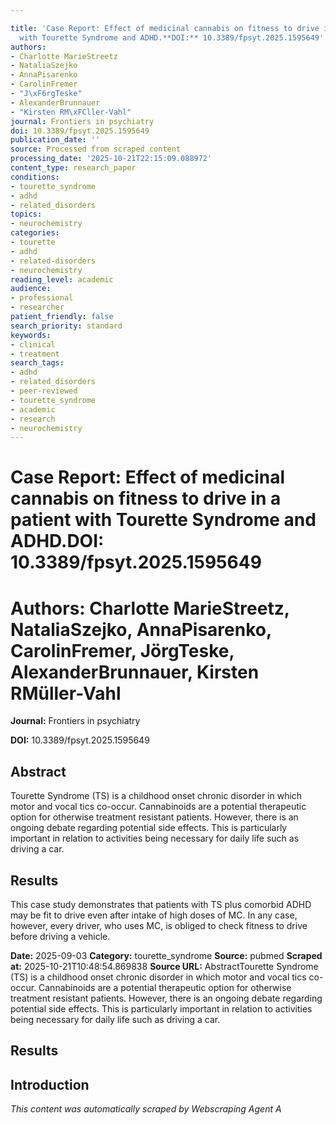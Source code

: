 ```yaml
---

title: 'Case Report: Effect of medicinal cannabis on fitness to drive in a patient
  with Tourette Syndrome and ADHD.**DOI:** 10.3389/fpsyt.2025.1595649'
authors:
- Charlotte MarieStreetz
- NataliaSzejko
- AnnaPisarenko
- CarolinFremer
- "J\xF6rgTeske"
- AlexanderBrunnauer
- "Kirsten RM\xFCller-Vahl"
journal: Frontiers in psychiatry
doi: 10.3389/fpsyt.2025.1595649
publication_date: ''
source: Processed from scraped content
processing_date: '2025-10-21T22:15:09.088972'
content_type: research_paper
conditions:
- tourette_syndrome
- adhd
- related_disorders
topics:
- neurochemistry
categories:
- tourette
- adhd
- related-disorders
- neurochemistry
reading_level: academic
audience:
- professional
- researcher
patient_friendly: false
search_priority: standard
keywords:
- clinical
- treatment
search_tags:
- adhd
- related_disorders
- peer-reviewed
- tourette_syndrome
- academic
- research
- neurochemistry
---
```




# Case Report: Effect of medicinal cannabis on fitness to drive in a patient with Tourette Syndrome and ADHD.**DOI:** 10.3389/fpsyt.2025.1595649

# **Authors:** Charlotte MarieStreetz, NataliaSzejko, AnnaPisarenko, CarolinFremer, JörgTeske, AlexanderBrunnauer, Kirsten RMüller-Vahl

**Journal:** Frontiers in psychiatry

**DOI:** 10.3389/fpsyt.2025.1595649

## Abstract

Tourette Syndrome (TS) is a childhood onset chronic disorder in which motor and vocal tics co-occur. Cannabinoids are a potential therapeutic option for otherwise treatment resistant patients. However, there is an ongoing debate regarding potential side effects. This is particularly important in relation to activities being necessary for daily life such as driving a car.
## Results
This case study demonstrates that patients with TS plus comorbid ADHD may be fit to drive even after intake of high doses of MC. In any case, however, every driver, who uses MC, is obliged to check fitness to drive before driving a vehicle.

**Date:** 2025-09-03
**Category:** tourette_syndrome
**Source:** pubmed
**Scraped at:** 2025-10-21T10:48:54.869838
**Source URL:**  AbstractTourette Syndrome (TS) is a childhood onset chronic disorder in which motor and vocal tics co-occur. Cannabinoids are a potential therapeutic option for otherwise treatment resistant patients. However, there is an ongoing debate regarding potential side effects. This is particularly important in relation to activities being necessary for daily life such as driving a car.
## Results
## Introduction
*This content was automatically scraped by Webscraping Agent A*